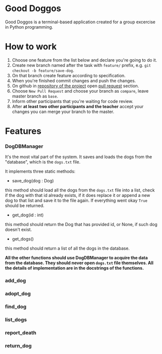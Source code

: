 # Good Doggos
Good Doggos is a terminal-based application created for a group excercise in Python programming. 

# How to work

1. Choose one feature from the list below and declare you're going to do it.
2. Create new branch named after the task with `feature/` prefix, e.g. `git checkout -b feature/save-dog`.
3. On that branch create feature according to specification.
4. When you're finished commit changes and push the changes.
5. On github in [repository of the project](https://github.com/PythonCoronaCourse/good-doggos) open [pull request](https://github.com/PythonCoronaCourse/good-doggos/pulls) section. 
6. Choose `New Pull Request` and choose your branch as `compare`, leave master branch as `base`.
7. Inform other participants that you're waiting for code review.
8. After **at least two other participants and the teacher** accept your changes you can merge your branch to the master.

# Features

### DogDBManager

It's the most vital part of the system. It saves and loads the dogs from the
"database", which is the `dogs.txt` file.

It implements three static methods:
- save_dog(dog : Dog)

this method should load all the dogs from the `dogs.txt` file into a list, 
check if the dog with that id already exists, if it does replace it or append
a new dog to that list and save it to the file again. If everything went okay
`True` should be returned.
 
- get_dog(id : int)

this method should return the Dog that has provided id, or None, if such dog doesn't exist.

- get_dogs()

this method should return a list of all the dogs in the database.


**All the other functions should use DogDBManager to acquire the 
data from the database. They should never open `dogs.txt` file themselves.
All the details of implementation are in the docstrings of the functions.**

### add_dog

### adopt_dog

### find_dog

### list_dogs

### report_death

### return_dog